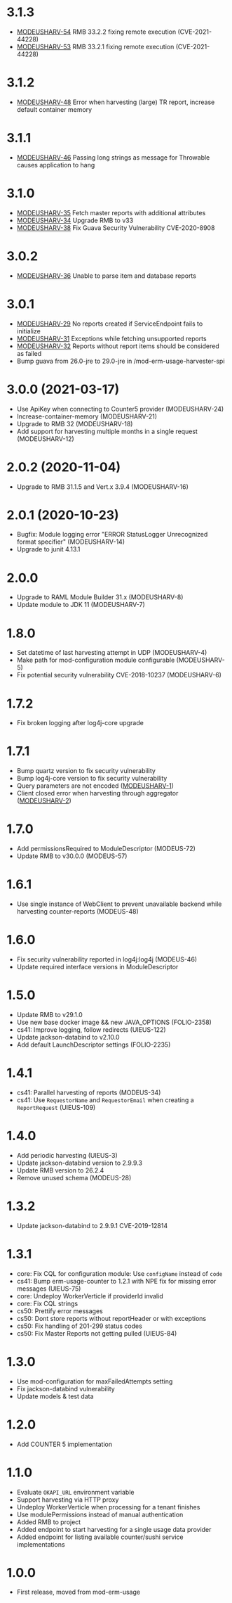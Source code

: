 # 3.1.3
* [MODEUSHARV-54](https://issues.folio.org/browse/MODEUSHARV-54) RMB 33.2.2 fixing remote execution (CVE-2021-44228)
* [MODEUSHARV-53](https://issues.folio.org/browse/MODEUSHARV-53) RMB 33.2.1 fixing remote execution (CVE-2021-44228)

# 3.1.2
* [MODEUSHARV-48](https://issues.folio.org/browse/MODEUSHARV-48) Error when harvesting (large) TR report, increase default container memory

# 3.1.1
* [MODEUSHARV-46](https://issues.folio.org/browse/MODEUSHARV-42) Passing long strings as message for Throwable causes application to hang

# 3.1.0
* [MODEUSHARV-35](https://issues.folio.org/browse/MODEUSHARV-35) Fetch master reports with additional attributes
* [MODEUSHARV-34](https://issues.folio.org/browse/MODEUSHARV-34) Upgrade RMB to v33
* [MODEUSHARV-38](https://issues.folio.org/browse/MODEUSHARV-38) Fix Guava Security Vulnerability CVE-2020-8908

# 3.0.2
* [MODEUSHARV-36](https://issues.folio.org/browse/MODEUSHARV-36) Unable to parse item and database reports

# 3.0.1
* [MODEUSHARV-29](https://issues.folio.org/browse/MODEUSHARV-29) No reports created if ServiceEndpoint fails to initialize
* [MODEUSHARV-31](https://issues.folio.org/browse/MODEUSHARV-31) Exceptions while fetching unsupported reports
* [MODEUSHARV-32](https://issues.folio.org/browse/MODEUSHARV-32) Reports without report items should be considered as failed
* Bump guava from 26.0-jre to 29.0-jre in /mod-erm-usage-harvester-spi

# 3.0.0 (2021-03-17)
* Use ApiKey when connecting to Counter5 provider (MODEUSHARV-24)
* Increase-container-memory (MODEUSHARV-21)
* Upgrade to RMB 32 (MODEUSHARV-18)
* Add support for harvesting multiple months in a single request (MODEUSHARV-12)

# 2.0.2 (2020-11-04)
* Upgrade to RMB 31.1.5 and Vert.x 3.9.4 (MODEUSHARV-16)

# 2.0.1 (2020-10-23)
* Bugfix: Module logging error "ERROR StatusLogger Unrecognized format specifier" (MODEUSHARV-14)
* Upgrade to junit 4.13.1

# 2.0.0
* Upgrade to RAML Module Builder 31.x (MODEUSHARV-8)
* Update module to JDK 11 (MODEUSHARV-7)

# 1.8.0
* Set datetime of last harvesting attempt in UDP (MODEUSHARV-4)
* Make path for mod-configuration module configurable (MODEUSHARV-5)
* Fix potential security vulnerability CVE-2018-10237 (MODEUSHARV-6)

# 1.7.2
* Fix broken logging after log4j-core upgrade

# 1.7.1
* Bump quartz version to fix security vulnerability
* Bump log4j-core version to fix security vulnerability
* Query parameters are not encoded ([MODEUSHARV-1](https://issues.folio.org/browse/MODEUSHARV-2))
* Client closed error when harvesting through aggregator ([MODEUSHARV-2](https://issues.folio.org/browse/MODEUSHARV-1))

# 1.7.0
* Add permissionsRequired to ModuleDescriptor (MODEUS-72)
* Update RMB to v30.0.0 (MODEUS-57)

# 1.6.1
* Use single instance of WebClient to prevent unavailable backend while harvesting counter-reports (MODEUS-48) 

# 1.6.0
* Fix security vulnerability reported in log4j:log4j (MODEUS-46)
* Update required interface versions in ModuleDescriptor

# 1.5.0
* Update RMB to v29.1.0
* Use new base docker image && new JAVA_OPTIONS (FOLIO-2358)
* cs41: Improve logging, follow redirects (UIEUS-122)
* Update jackson-databind to v2.10.0
* Add default LaunchDescriptor settings (FOLIO-2235)

# 1.4.1
* cs41: Parallel harvesting of reports (MODEUS-34)
* cs41: Use `RequestorName` and `RequestorEmail` when creating a `ReportRequest` (UIEUS-109)

# 1.4.0
* Add periodic harvesting (UIEUS-3)
* Update jackson-databind version to 2.9.9.3
* Update RMB version to 26.2.4
* Remove unused schema (MODEUS-28)

# 1.3.2
* Update jackson-databind to 2.9.9.1 CVE-2019-12814

# 1.3.1
* core: Fix CQL for configuration module: Use `configName` instead of `code`
* cs41: Bump erm-usage-counter to 1.2.1 with NPE fix for missing error messages (UIEUS-75)
* core: Undeploy WorkerVerticle if providerId invalid
* core: Fix CQL strings
* cs50: Prettify error messages
* cs50: Dont store reports without reportHeader or with exceptions
* cs50: Fix handling of 201-299 status codes
* cs50: Fix Master Reports not getting pulled (UIEUS-84)

# 1.3.0
* Use mod-configuration for maxFailedAttempts setting
* Fix jackson-databind vulnerability
* Update models & test data

# 1.2.0
* Add COUNTER 5 implementation

# 1.1.0
* Evaluate `OKAPI_URL` environment variable
* Support harvesting via HTTP proxy
* Undeploy WorkerVerticle when processing for a tenant finishes
* Use modulePermissions instead of manual authentication
* Added RMB to project
* Added endpoint to start harvesting for a single usage data provider
* Added endpoint for listing available counter/sushi service implementations

# 1.0.0
* First release, moved from mod-erm-usage
